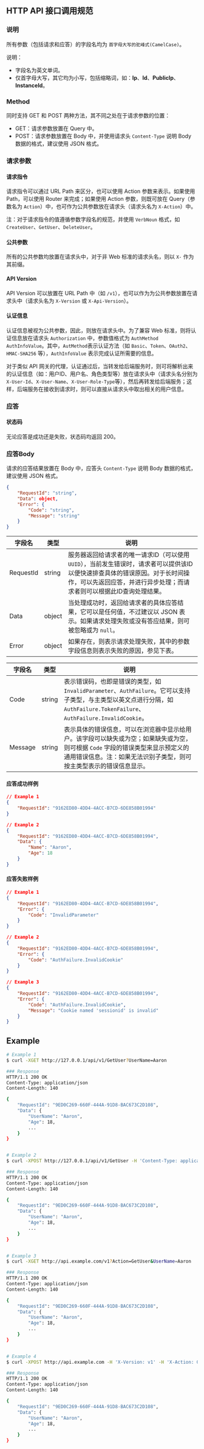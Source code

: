 ## HTTP API 接口调用规范

### 说明
所有参数（包括请求和应答）的字段名均为 `首字母大写的驼峰式(CamelCase)`。

说明：
- 字段名为英文单词。
- 仅首字母大写，其它均为小写，包括缩略词，如：**Ip**、**Id**、**PublicIp**、**InstanceId**。

### Method
同时支持 GET 和 POST 两种方法，其不同之处在于请求参数的位置：
- GET：请求参数放置在 Query 中。
- POST：请求参数放置在 Body 中，并使用请求头 `Content-Type` 说明 Body 数据的格式，建议使用 JSON 格式。

### 请求参数
#### 请求指令
请求指令可以通过 URL Path 来区分，也可以使用 Action 参数来表示。如果使用 Path，可以使用 Router 来完成；如果使用 Action 参数，则既可放在 Query（参数名为 `Action`）中，也可作为公共参数放在请求头（请求头名为 `X-Action`）中。

注：对于请求指令的值遵循参数字段名的规范，并使用 `VerbNoun` 格式，如 `CreateUser`、`GetUser`、`DeleteUser`。

#### 公共参数
所有的公共参数均放置在请求头中，对于非 Web 标准的请求头名，则以 `X-` 作为其前缀。

#### API Version
API Version 可以放置在 URL Path 中（如 `/v1`），也可以作为为公共参数放置在请求头中（请求头名为 `X-Version` 或 `X-Api-Version`）。

#### 认证信息
认证信息被视为公共参数，因此，则放在请求头中。为了兼容 Web 标准，则将认证信息放在请求头 `Authorization` 中，参数值格式为 `AuthMethod AuthInfoValue`。其中，`AutMethod`表示认证方法（如 `Basic`、`Token`、`OAuth2`、`HMAC-SHA256` 等），`AuthInfoValue` 表示完成认证所需要的信息。

对于类似 API 网关的代理，认证通过后，当转发给后端服务时，则可将解析出来的认证信息（如：用户ID、用户名、角色类型等）放在请求头中（请求头名分别为 `X-User-Id`、`X-User-Name`、`X-User-Role-Type`等），然后再转发给后端服务；这样，后端服务在接收到请求时，则可以直接从请求头中取出相关的用户信息。

### 应答
#### 状态码
无论应答是成功还是失败，状态码均返回 200。

### 应答Body
请求的应答结果放置在 Body 中，应答头 `Content-Type` 说明 Body 数据的格式，建议使用 JSON 格式。

```json
{
    "RequestId": "string",
    "Data": object,
    "Error": {
        "Code": "string",
        "Message": "string"
    }
}
```

字段名     |  类型  | 说明
----------|---------|---------
RequestId | string | 服务器返回给请求者的唯一请求ID（可以使用 `UUID`），当前发生错误时，请求者可以提供该ID以便快速排查具体的错误原因。对于长时间操作，可以先返回应答，并进行异步处理；而请求者则可以根据此ID查询处理结果。
Data      | object | 当处理成功时，返回给请求者的具体应答结果，它可以是任何值，不过建议以 JSON 表示。如果请求处理失败或没有答应结果，则可被忽略或为 `null`。
Error     | object | 如果存在，则表示请求处理失败，其中的参数字段信息则表示失败的原因，参见下表。

字段名   |  类型  |  说明
--------|--------|---------
Code    | string | 表示错误码，也即是错误的类型，如 `InvalidParameter`、`AuthFailure`。它可以支持子类型，与主类型以英文点进行分隔，如 `AuthFailure.TokenFailure`、`AuthFailure.InvalidCookie`。
Message | string | 表示具体的错误信息，可以在浏览器中显示给用户。该字段可以缺失或为空；如果缺失或为空，则可根据 `Code` 字段的错误类型来显示预定义的通用错误信息。注：如果无法识别子类型，则可按主类型表示的错误信息显示。

#### 应答成功样例
```json
// Example 1
{
    "RequestId": "9162ED80-4DD4-4ACC-B7CD-6DE858B01994"
}

// Example 2
{
    "RequestId": "9162ED80-4DD4-4ACC-B7CD-6DE858B01994",
    "Data": {
        "Name": "Aaron",
        "Age": 18
    }
}
```

#### 应答失败样例
```json
// Example 1
{
    "RequestId": "9162ED80-4DD4-4ACC-B7CD-6DE858B01994",
    "Error": {
        "Code": "InvalidParameter"
    }
}

// Example 2
{
    "RequestId": "9162ED80-4DD4-4ACC-B7CD-6DE858B01994",
    "Error": {
        "Code": "AuthFailure.InvalidCookie"
    }
}

// Example 3
{
    "RequestId": "9162ED80-4DD4-4ACC-B7CD-6DE858B01994",
    "Error": {
        "Code": "AuthFailure.InvalidCookie",
        "Message": "Cookie named 'sessionid' is invalid"
    }
}
```

## Example

```bash
# Example 1
$ curl -XGET http://127.0.0.1/api/v1/GetUser?UserName=Aaron

### Response
HTTP/1.1 200 OK
Content-Type: application/json
Content-Length: 140

{
    "RequestId": "9ED0C269-660F-444A-91D8-BAC673C2D108",
    "Data": {
        "UserName": "Aaron",
        "Age": 18,
        ...
    }
}


# Example 2
$ curl -XPOST http://127.0.0.1/api/v1/GetUser -H 'Content-Type: application/json' -d '{"UserName": "Aaron"}'

### Response
HTTP/1.1 200 OK
Content-Type: application/json
Content-Length: 140

{
    "RequestId": "9ED0C269-660F-444A-91D8-BAC673C2D108",
    "Data": {
        "UserName": "Aaron",
        "Age": 18,
        ...
    }
}


# Example 3
$ curl -XGET http://api.example.com/v1?Action=GetUser&UserName=Aaron

### Response
HTTP/1.1 200 OK
Content-Type: application/json
Content-Length: 140

{
    "RequestId": "9ED0C269-660F-444A-91D8-BAC673C2D108",
    "Data": {
        "UserName": "Aaron",
        "Age": 18,
        ...
    }
}


# Example 4
$ curl -XPOST http://api.example.com -H 'X-Version: v1' -H 'X-Action: GetUser' -H 'Content-Type: application/json' -d '{"UserName": "Aaron"}'

### Response
HTTP/1.1 200 OK
Content-Type: application/json
Content-Length: 140

{
    "RequestId": "9ED0C269-660F-444A-91D8-BAC673C2D108",
    "Data": {
        "UserName": "Aaron",
        "Age": 18,
        ...
    }
}
```
